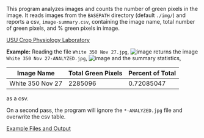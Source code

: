 This program analyzes images and counts the number of green pixels in the image. It reads images from the `BASEPATH` directory (default `./img/`) and reports a csv, `image-summary.csv`, containing the image name, total number of green pixels, and % green pixels in image.

[USU Crop Physiology Laboratory](https://cpl.usu.edu/)

**Example:**
Reading the file `White 350 Nov 27.jpg`,
![image](https://user-images.githubusercontent.com/33588648/53047090-d2c91e00-344e-11e9-869f-530fbb6b4cf1.png)
returns the image `White 350 Nov 27-ANALYZED.jpg`,
![image](https://user-images.githubusercontent.com/33588648/53047115-e7a5b180-344e-11e9-8c4f-dd3ef7a60f0c.png)
and the summary statistics,

| Image Name | Total Green Pixels |	Percent of Total |
| --- | --- | --- |
| White 350 Nov 27 | 2285096 | 0.72085047 |

as a csv.

On a second pass, the program will ignore the `*-ANALYZED.jpg` file and overwrite the csv table.

[Example Files and Output](https://drive.google.com/open?id=1cYB505YTrFoR8ZTLPaR0JJWVGelrWt0f)